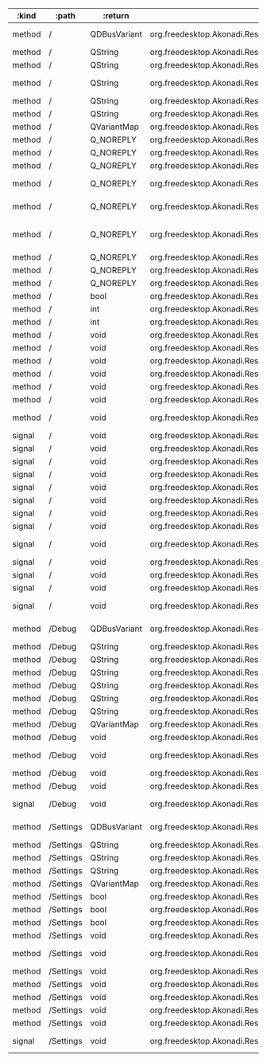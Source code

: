 :kind  | :path     | :return      | :root                                                        | :sig                                                                                                                                         
------ | --------- | ------------ | ------------------------------------------------------------ | ---------------------------------------------------------------------------------------------------------------------------------------------
method | /         | QDBusVariant | org.freedesktop.Akonadi.Resource.akonadi_akonotes_resource_0 | org.freedesktop.DBus.Properties.Get(QString interface_name, QString property_name)                                                           
method | /         | QString      | org.freedesktop.Akonadi.Resource.akonadi_akonotes_resource_0 | org.freedesktop.Akonadi.Agent.Status.statusMessage()                                                                                         
method | /         | QString      | org.freedesktop.Akonadi.Resource.akonadi_akonotes_resource_0 | org.freedesktop.Akonadi.Resource.name()                                                                                                      
method | /         | QString      | org.freedesktop.Akonadi.Resource.akonadi_akonotes_resource_0 | org.freedesktop.Akonadi.Resource.requestItemDelivery({D-Bus type "ax"} uids, {D-Bus type "aay"} parts)                                       
method | /         | QString      | org.freedesktop.Akonadi.Resource.akonadi_akonotes_resource_0 | org.freedesktop.DBus.Introspectable.Introspect()                                                                                             
method | /         | QString      | org.freedesktop.Akonadi.Resource.akonadi_akonotes_resource_0 | org.freedesktop.DBus.Peer.GetMachineId()                                                                                                     
method | /         | QVariantMap  | org.freedesktop.Akonadi.Resource.akonadi_akonotes_resource_0 | org.freedesktop.DBus.Properties.GetAll(QString interface_name)                                                                               
method | /         | Q_NOREPLY    | org.freedesktop.Akonadi.Resource.akonadi_akonotes_resource_0 | void org.freedesktop.Akonadi.Agent.Control.configure(qlonglong windowId)                                                                     
method | /         | Q_NOREPLY    | org.freedesktop.Akonadi.Resource.akonadi_akonotes_resource_0 | void org.freedesktop.Akonadi.Agent.Status.setOnline(bool state)                                                                              
method | /         | Q_NOREPLY    | org.freedesktop.Akonadi.Resource.akonadi_akonotes_resource_0 | void org.freedesktop.Akonadi.Resource.synchronize()                                                                                          
method | /         | Q_NOREPLY    | org.freedesktop.Akonadi.Resource.akonadi_akonotes_resource_0 | void org.freedesktop.Akonadi.Resource.synchronizeCollection(qlonglong collectionId)                                                          
method | /         | Q_NOREPLY    | org.freedesktop.Akonadi.Resource.akonadi_akonotes_resource_0 | void org.freedesktop.Akonadi.Resource.synchronizeCollection(qlonglong collectionId, bool recursive)                                          
method | /         | Q_NOREPLY    | org.freedesktop.Akonadi.Resource.akonadi_akonotes_resource_0 | void org.freedesktop.Akonadi.Resource.synchronizeCollectionAttributes(qlonglong collectionId)                                                
method | /         | Q_NOREPLY    | org.freedesktop.Akonadi.Resource.akonadi_akonotes_resource_0 | void org.freedesktop.Akonadi.Resource.synchronizeCollectionTree()                                                                            
method | /         | Q_NOREPLY    | org.freedesktop.Akonadi.Resource.akonadi_akonotes_resource_0 | void org.freedesktop.Akonadi.Resource.synchronizeRelations()                                                                                 
method | /         | Q_NOREPLY    | org.freedesktop.Akonadi.Resource.akonadi_akonotes_resource_0 | void org.freedesktop.Akonadi.Resource.synchronizeTags()                                                                                      
method | /         | bool         | org.freedesktop.Akonadi.Resource.akonadi_akonotes_resource_0 | org.freedesktop.Akonadi.Agent.Status.isOnline()                                                                                              
method | /         | int          | org.freedesktop.Akonadi.Resource.akonadi_akonotes_resource_0 | org.freedesktop.Akonadi.Agent.Status.progress()                                                                                              
method | /         | int          | org.freedesktop.Akonadi.Resource.akonadi_akonotes_resource_0 | org.freedesktop.Akonadi.Agent.Status.status()                                                                                                
method | /         | void         | org.freedesktop.Akonadi.Resource.akonadi_akonotes_resource_0 | org.freedesktop.Akonadi.Agent.Control.abort()                                                                                                
method | /         | void         | org.freedesktop.Akonadi.Resource.akonadi_akonotes_resource_0 | org.freedesktop.Akonadi.Agent.Control.cleanup()                                                                                              
method | /         | void         | org.freedesktop.Akonadi.Resource.akonadi_akonotes_resource_0 | org.freedesktop.Akonadi.Agent.Control.quit()                                                                                                 
method | /         | void         | org.freedesktop.Akonadi.Resource.akonadi_akonotes_resource_0 | org.freedesktop.Akonadi.Agent.Control.reconfigure()                                                                                          
method | /         | void         | org.freedesktop.Akonadi.Resource.akonadi_akonotes_resource_0 | org.freedesktop.Akonadi.Resource.setName(QString name)                                                                                       
method | /         | void         | org.freedesktop.Akonadi.Resource.akonadi_akonotes_resource_0 | org.freedesktop.DBus.Peer.Ping()                                                                                                             
method | /         | void         | org.freedesktop.Akonadi.Resource.akonadi_akonotes_resource_0 | org.freedesktop.DBus.Properties.Set(QString interface_name, QString property_name, QDBusVariant value)                                       
signal | /         | void         | org.freedesktop.Akonadi.Resource.akonadi_akonotes_resource_0 | org.freedesktop.Akonadi.Agent.Control.configurationDialogAccepted()                                                                          
signal | /         | void         | org.freedesktop.Akonadi.Resource.akonadi_akonotes_resource_0 | org.freedesktop.Akonadi.Agent.Control.configurationDialogRejected()                                                                          
signal | /         | void         | org.freedesktop.Akonadi.Resource.akonadi_akonotes_resource_0 | org.freedesktop.Akonadi.Agent.Status.advancedStatus(QVariantMap status)                                                                      
signal | /         | void         | org.freedesktop.Akonadi.Resource.akonadi_akonotes_resource_0 | org.freedesktop.Akonadi.Agent.Status.error(QString message)                                                                                  
signal | /         | void         | org.freedesktop.Akonadi.Resource.akonadi_akonotes_resource_0 | org.freedesktop.Akonadi.Agent.Status.onlineChanged(bool state)                                                                               
signal | /         | void         | org.freedesktop.Akonadi.Resource.akonadi_akonotes_resource_0 | org.freedesktop.Akonadi.Agent.Status.percent(int percent)                                                                                    
signal | /         | void         | org.freedesktop.Akonadi.Resource.akonadi_akonotes_resource_0 | org.freedesktop.Akonadi.Agent.Status.status(int status, QString message)                                                                     
signal | /         | void         | org.freedesktop.Akonadi.Resource.akonadi_akonotes_resource_0 | org.freedesktop.Akonadi.Agent.Status.warning(QString message)                                                                                
signal | /         | void         | org.freedesktop.Akonadi.Resource.akonadi_akonotes_resource_0 | org.freedesktop.Akonadi.Resource.attributesSynchronized(qlonglong collectionId)                                                              
signal | /         | void         | org.freedesktop.Akonadi.Resource.akonadi_akonotes_resource_0 | org.freedesktop.Akonadi.Resource.collectionTreeSynchronized()                                                                                
signal | /         | void         | org.freedesktop.Akonadi.Resource.akonadi_akonotes_resource_0 | org.freedesktop.Akonadi.Resource.nameChanged(QString name)                                                                                   
signal | /         | void         | org.freedesktop.Akonadi.Resource.akonadi_akonotes_resource_0 | org.freedesktop.Akonadi.Resource.synchronized()                                                                                              
signal | /         | void         | org.freedesktop.Akonadi.Resource.akonadi_akonotes_resource_0 | org.freedesktop.DBus.Properties.PropertiesChanged(QString interface_name, QVariantMap changed_properties, QStringList invalidated_properties)
method | /Debug    | QDBusVariant | org.freedesktop.Akonadi.Resource.akonadi_akonotes_resource_0 | org.freedesktop.DBus.Properties.Get(QString interface_name, QString property_name)                                                           
method | /Debug    | QString      | org.freedesktop.Akonadi.Resource.akonadi_akonotes_resource_0 | org.freedesktop.DBus.Introspectable.Introspect()                                                                                             
method | /Debug    | QString      | org.freedesktop.Akonadi.Resource.akonadi_akonotes_resource_0 | org.freedesktop.DBus.Peer.GetMachineId()                                                                                                     
method | /Debug    | QString      | org.freedesktop.Akonadi.Resource.akonadi_akonotes_resource_0 | org.kde.dfaure.dumpMemoryInfoToString()                                                                                                      
method | /Debug    | QString      | org.freedesktop.Akonadi.Resource.akonadi_akonotes_resource_0 | org.kde.dfaure.dumpMemoryInfoToString()                                                                                                      
method | /Debug    | QString      | org.freedesktop.Akonadi.Resource.akonadi_akonotes_resource_0 | org.kde.dfaure.dumpNotificationListToString()                                                                                                
method | /Debug    | QString      | org.freedesktop.Akonadi.Resource.akonadi_akonotes_resource_0 | org.kde.dfaure.dumpNotificationListToString()                                                                                                
method | /Debug    | QVariantMap  | org.freedesktop.Akonadi.Resource.akonadi_akonotes_resource_0 | org.freedesktop.DBus.Properties.GetAll(QString interface_name)                                                                               
method | /Debug    | void         | org.freedesktop.Akonadi.Resource.akonadi_akonotes_resource_0 | org.freedesktop.DBus.Peer.Ping()                                                                                                             
method | /Debug    | void         | org.freedesktop.Akonadi.Resource.akonadi_akonotes_resource_0 | org.freedesktop.DBus.Properties.Set(QString interface_name, QString property_name, QDBusVariant value)                                       
method | /Debug    | void         | org.freedesktop.Akonadi.Resource.akonadi_akonotes_resource_0 | org.kde.dfaure.dumpMemoryInfo()                                                                                                              
method | /Debug    | void         | org.freedesktop.Akonadi.Resource.akonadi_akonotes_resource_0 | org.kde.dfaure.dumpMemoryInfo()                                                                                                              
signal | /Debug    | void         | org.freedesktop.Akonadi.Resource.akonadi_akonotes_resource_0 | org.freedesktop.DBus.Properties.PropertiesChanged(QString interface_name, QVariantMap changed_properties, QStringList invalidated_properties)
method | /Settings | QDBusVariant | org.freedesktop.Akonadi.Resource.akonadi_akonotes_resource_0 | org.freedesktop.DBus.Properties.Get(QString interface_name, QString property_name)                                                           
method | /Settings | QString      | org.freedesktop.Akonadi.Resource.akonadi_akonotes_resource_0 | org.freedesktop.DBus.Introspectable.Introspect()                                                                                             
method | /Settings | QString      | org.freedesktop.Akonadi.Resource.akonadi_akonotes_resource_0 | org.freedesktop.DBus.Peer.GetMachineId()                                                                                                     
method | /Settings | QString      | org.freedesktop.Akonadi.Resource.akonadi_akonotes_resource_0 | org.kde.Akonadi.Maildir.Settings.path()                                                                                                      
method | /Settings | QVariantMap  | org.freedesktop.Akonadi.Resource.akonadi_akonotes_resource_0 | org.freedesktop.DBus.Properties.GetAll(QString interface_name)                                                                               
method | /Settings | bool         | org.freedesktop.Akonadi.Resource.akonadi_akonotes_resource_0 | org.kde.Akonadi.Maildir.Settings.monitorFilesystem()                                                                                         
method | /Settings | bool         | org.freedesktop.Akonadi.Resource.akonadi_akonotes_resource_0 | org.kde.Akonadi.Maildir.Settings.readOnly()                                                                                                  
method | /Settings | bool         | org.freedesktop.Akonadi.Resource.akonadi_akonotes_resource_0 | org.kde.Akonadi.Maildir.Settings.topLevelIsContainer()                                                                                       
method | /Settings | void         | org.freedesktop.Akonadi.Resource.akonadi_akonotes_resource_0 | org.freedesktop.DBus.Peer.Ping()                                                                                                             
method | /Settings | void         | org.freedesktop.Akonadi.Resource.akonadi_akonotes_resource_0 | org.freedesktop.DBus.Properties.Set(QString interface_name, QString property_name, QDBusVariant value)                                       
method | /Settings | void         | org.freedesktop.Akonadi.Resource.akonadi_akonotes_resource_0 | org.kde.Akonadi.Maildir.Settings.save()                                                                                                      
method | /Settings | void         | org.freedesktop.Akonadi.Resource.akonadi_akonotes_resource_0 | org.kde.Akonadi.Maildir.Settings.setMonitorFilesystem(bool)                                                                                  
method | /Settings | void         | org.freedesktop.Akonadi.Resource.akonadi_akonotes_resource_0 | org.kde.Akonadi.Maildir.Settings.setPath(QString)                                                                                            
method | /Settings | void         | org.freedesktop.Akonadi.Resource.akonadi_akonotes_resource_0 | org.kde.Akonadi.Maildir.Settings.setReadOnly(bool)                                                                                           
method | /Settings | void         | org.freedesktop.Akonadi.Resource.akonadi_akonotes_resource_0 | org.kde.Akonadi.Maildir.Settings.setTopLevelIsContainer(bool)                                                                                
signal | /Settings | void         | org.freedesktop.Akonadi.Resource.akonadi_akonotes_resource_0 | org.freedesktop.DBus.Properties.PropertiesChanged(QString interface_name, QVariantMap changed_properties, QStringList invalidated_properties)
